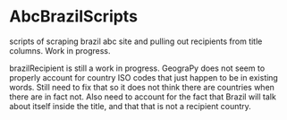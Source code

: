 # AbcBrazilScripts
scripts of scraping brazil abc site and pulling out recipients from title columns. Work in progress.

brazilRecipient is still a work in progress. GeograPy does not seem to properly account for country ISO codes that just happen to be in existing words.
Still need to fix that so it does not think there are countries when there are in fact not.
Also need to account for the fact that Brazil will talk about itself inside the title, and that that is not a recipient country.
